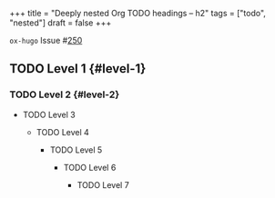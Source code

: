 +++
title = "Deeply nested Org TODO headings – h2"
tags = ["todo", "nested"]
draft = false
+++

`ox-hugo` Issue #[250](https://github.com/kaushalmodi/ox-hugo/issues/250)


## <span class="org-todo todo TODO">TODO</span> Level 1 {#level-1}


### <span class="org-todo todo TODO">TODO</span> Level 2 {#level-2}

-   <span class="org-todo todo TODO">TODO</span>  Level 3

    -   <span class="org-todo todo TODO">TODO</span>  Level 4

        -   <span class="org-todo todo TODO">TODO</span>  Level 5

            -   <span class="org-todo todo TODO">TODO</span>  Level 6

                -   <span class="org-todo todo TODO">TODO</span>  Level 7

